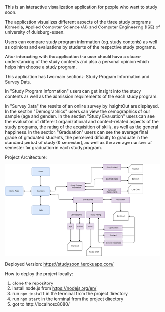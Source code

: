 This is an interactive visualization application for people who want to study soon.

The application visualizes different aspects of the three study programs Komedia, Applied Computer Science (AI) and Computer Engineering (ISE) of university of duisburg-essen.

Users can compare study program information (eg. study contents) as well as opinions and evaluations by students of the respective study programs.

After interacting with the application the user should have a clearer understanding of the study contents and also a personal opinion which helps him choose a study program.

This application has two main sections: Study Program Information and Survey Data.

In "Study Program Information" users can get insight into the study contents as well as the admission requirements of the each study program.

In "Survey Data" the results of an online survey by InsightOut are displayed. In the section "Demographics" users can view the demographics of our sample (age and gender). In the section "Study Evaluation" users can see the evaluation of different organizational and content-related aspects of the study programs, the rating of the acquisition of skills, as well as the general happiness. In the section "Graduation" users can see the average final grade of graduated students, the perceived dificulty to graduate in the standard period of study (6 semester), as well as the average number of semester for graduation in each study program.

Project Architecture:

![ScreenShot](PA.png)

Deployed Version: https://studysoon.herokuapp.com/

How to deploy the project locally:
1. clone the repository
2. install node.js from https://nodejs.org/en/
2. run ```npm install``` in the terminal from the project directory
4. run ```npm start``` in the terminal from the project directory
5. got to http://localhost:8080/
